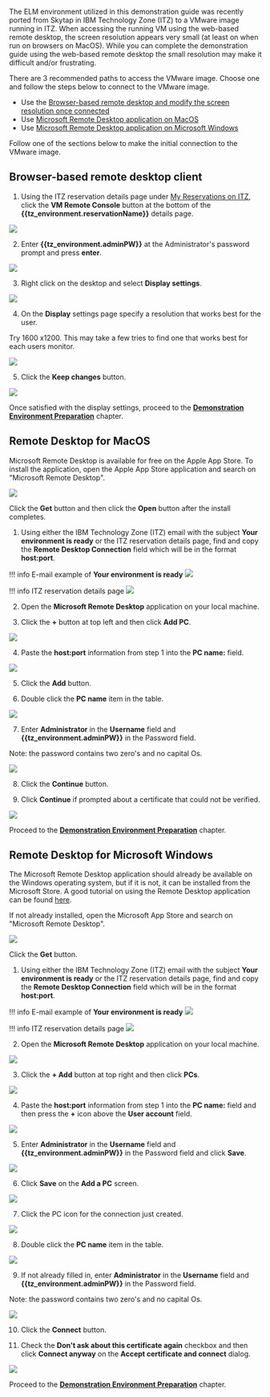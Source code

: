 The ELM environment utilized in this demonstration guide was recently ported from Skytap in IBM Technology Zone (ITZ) to a VMware image running in ITZ. When accessing the running VM using the web-based remote desktop, the screen resolution appears very small (at least on when run on browsers on MacOS). While you can complete the demonstration guide using the web-based remote desktop the small resolution may make it difficult and/or frustrating.  

There are 3 recommended paths to access the VMware image. Choose one and follow the steps below to connect to the VMware image.

- Use the [Browser-based remote desktop and modify the screen resolution once connected](Prerequisites.md#browser-based-remote-desktop-client)
- Use [Microsoft Remote Desktop application on MacOS](Prerequisites.md#remote-desktop-for-macos)
- Use [Microsoft Remote Desktop application on Microsoft Windows](Prerequisites.md#remote-desktop-for-microsoft-windows)
  
Follow one of the sections below to make the initial connection to the VMware image.

## Browser-based remote desktop client

1. Using the ITZ reservation details page under <a href="https://techzone.ibm.com/my/reservations" target="_blank">My Reservations on ITZ</a>, click the **VM Remote Console** button at the bottom of the **{{tz_environment.reservationName}}** details page.

![](_attachments/ITZ-ReservationPage-Details.png)  

2. Enter **{{tz_environment.adminPW}}** at the Administrator's password prompt and press **enter**.

![](_attachments/browserRD-Login.png) 

3. Right click on the desktop and select **Display settings**.

![](_attachments/browserRD-SettingsMenu.png) 

4. On the **Display** settings page specify a resolution that works best for the user. 

Try 1600 x1200. This may take a few tries to find one that works best for each users monitor.

![](_attachments/browserRD-DisplaySettings.png) 

5. Click the **Keep changes** button.

![](_attachments/browserRD-KeepSettings.png) 

Once satisfied with the display settings, proceed to the [**Demonstration Environment Preparation**](02%20DemoPreparation.md) chapter.

## Remote Desktop for MacOS

Microsoft Remote Desktop is available for free on the Apple App Store. To install the application, open the Apple App Store application and search on "Microsoft Remote Desktop".

![](_attachments/AppStore-MsRD2.png)

Click the **Get**  button and then click the **Open** button after the install completes.

1. Using either the IBM Technology Zone (ITZ) email with the subject **Your environment is ready** or the ITZ reservation details page, find and copy the **Remote Desktop Connection** field which will be in the format **host:port**.

!!! info E-mail example of **Your environment is ready**
    ![](_attachments/ITZ-email-Ready.png)

!!! info ITZ reservation details page
    ![](_attachments/ITZ-ReservationPage-Ready.png)  

2. Open the **Microsoft Remote Desktop** application on your local machine.

3. Click the **+** button at top left and then click **Add PC**.

![](_attachments/MsRD.png)

4. Paste the **host:port** information from step 1 into the **PC name:** field.

![](_attachments/MsRD-PCName.png)

5. Click the **Add** button.

6. Double click the **PC name** item in the table.

![](_attachments/MsRD-PCList.png)

7. Enter **Administrator** in the **Username** field and **{{tz_environment.adminPW}}** in the Password field.

Note: the password contains two zero's and no capital Os.

![](_attachments/MsRD-IDPassword.png)

8. Click the **Continue** button.

9. Click **Continue** if prompted about a certificate that could not be verified.

![](_attachments/MsRD-Cert.png)

Proceed to the [**Demonstration Environment Preparation**](02%20DemoPreparation.md) chapter.

## Remote Desktop for Microsoft Windows

The Microsoft Remote Desktop application should already be available on the Windows operating system, but if it is not, it can be installed from the Microsoft Store. A good tutorial on using the Remote Desktop application can be found <a href="https://www.windowscentral.com/how-use-remove-desktop-app-connect-pc-windows-10-0" target="_blank">here</a>.

If not already installed, open the Microsoft App Store and search on "Microsoft Remote Desktop".

![](_attachments/image02-microsoft-store.png)

Click the **Get** button.

1. Using either the IBM Technology Zone (ITZ) email with the subject **Your environment is ready** or the ITZ reservation details page, find and copy the **Remote Desktop Connection** field which will be in the format **host:port**.

!!! info E-mail example of **Your environment is ready**
    ![](_attachments/ITZ-email-Ready.png)

!!! info ITZ reservation details page
    ![](_attachments/ITZ-ReservationPage-Ready.png)  

2. Open the **Microsoft Remote Desktop** application on your local machine.

![](_attachments/image04-running_mrd.png)

3. Click the **+ Add** button at top right and then click **PCs**.

![](_attachments/image06-add-pc-or-workspace.png)

4. Paste the **host:port** information from step 1 into the **PC name:** field and then press the **+** icon above the **User account** field.

![](_attachments/image07A-entered-pc-name.png)

5. Enter **Administrator** in the **Username** field and **{{tz_environment.adminPW}}** in the Password field and click **Save**.

![](_attachments/image07B-entering-credentials.png)

6. Click **Save** on the **Add a PC** screen.

![](_attachments/image07C-PC-name-and-account-added.png)

7. Click the PC icon for the connection just created.

![](_attachments/image08-remote-desktop-tile.png)

8. Double click the **PC name** item in the table.

![](_attachments/image08-remote-desktop-tile.png)

9. If not already filled in, enter **Administrator** in the **Username** field and **{{tz_environment.adminPW}}** in the Password field.

Note: the password contains two zero's and no capital Os.

![](_attachments/image09-credentials-entered.png)

10. Click the **Connect** button.

11. Check the **Don't ask about this certificate again** checkbox and then click **Connect anyway** on the **Accept certificate and connect** dialog.

![](_attachments/image11-accept-certificate-with-dont-ask-checked.png)

Proceed to the [**Demonstration Environment Preparation**](02%20DemoPreparation.md) chapter.
